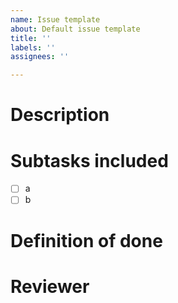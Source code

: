 ```yaml
---
name: Issue template
about: Default issue template
title: ''
labels: ''
assignees: ''

---
```


# Description


# Subtasks included

- [ ] a
- [ ] b

# Definition of done


# Reviewer
